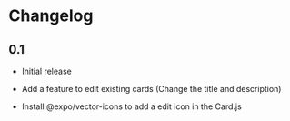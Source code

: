 # Changelog

## 0.1

- Initial release

- Add a feature to edit existing cards (Change the title and description)
- Install @expo/vector-icons to add a edit icon in the Card.js
